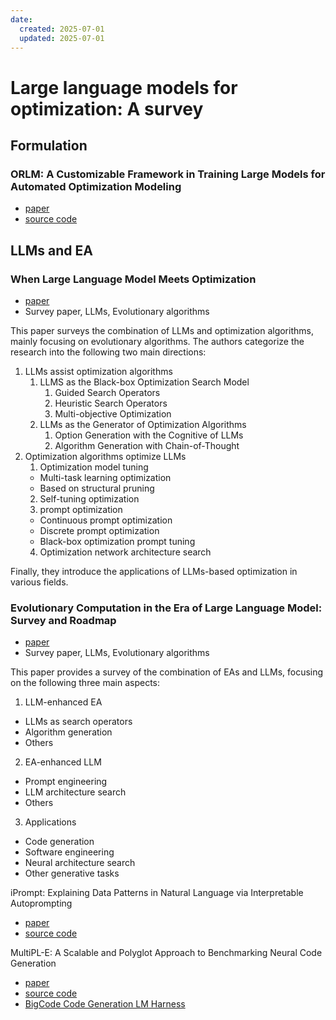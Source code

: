 ```yaml
---
date:
  created: 2025-07-01
  updated: 2025-07-01
---
```



# Large language models for optimization: A survey

<!-- more -->

## Formulation

### ORLM: A Customizable Framework in Training Large Models for Automated Optimization Modeling
- [paper](https://pubsonline.informs.org/doi/10.1287/opre.2024.1233)
- [source code](https://github.com/Cardinal-Operations/ORLM)


## LLMs and EA

### When Large Language Model Meets Optimization

- [paper](https://arxiv.org/abs/2405.10098)
- Survey paper, LLMs, Evolutionary algorithms

This paper surveys the combination of LLMs and optimization algorithms, mainly focusing on evolutionary algorithms. The authors categorize the research into the following two main directions:

1. LLMs assist optimization algorithms
   1. LLMS as the Black-box Optimization Search Model
      1. Guided Search Operators
      2. Heuristic Search Operators
      3. Multi-objective Optimization
   2. LLMs as the Generator of Optimization Algorithms
      1. Option Generation with the Cognitive of LLMs
      2. Algorithm Generation with Chain-of-Thought
2. Optimization algorithms optimize LLMs
   1. Optimization model tuning
     - Multi-task learning optimization
     - Based on structural pruning
   2. Self-tuning optimization
   3. prompt optimization
     - Continuous prompt optimization
     - Discrete prompt optimization
     - Black-box optimization prompt tuning
   4. Optimization network architecture search

Finally, they introduce the applications of LLMs-based optimization in various fields.

### Evolutionary Computation in the Era of Large Language Model: Survey and Roadmap

- [paper](https://ieeexplore.ieee.org/document/10767756)
- Survey paper, LLMs, Evolutionary algorithms

This paper provides a survey of the combination of EAs and LLMs, focusing on the following three main aspects:

1. LLM-enhanced EA
  - LLMs as search operators
  - Algorithm generation
  - Others
2. EA-enhanced LLM
  - Prompt engineering
  - LLM architecture search
  - Others
3. Applications
  - Code generation
  - Software engineering
  - Neural architecture search
  - Other generative tasks

iPrompt: Explaining Data Patterns in Natural Language via Interpretable Autoprompting
  - [paper]((https://arxiv.org/abs/2210.01848))
  - [source code](https://github.com/csinva/iprompt)

MultiPL-E: A Scalable and Polyglot Approach to Benchmarking Neural Code Generation
  - [paper](https://ieeexplore.ieee.org/abstract/document/10103177)
  - [source code](https://github.com/nuprl/MultiPL-E)
  - [BigCode Code Generation LM Harness](https://github.com/bigcode-project/bigcode-evaluation-harness)


